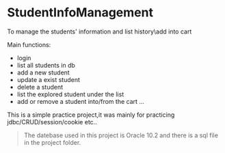 # StudentInfoManagement
To manage the students' information and list history\add into cart 

Main functions:
  - login
  - list all students in db
  - add a new student
  - update a exist student
  - delete a student
  - list the explored student under the list
  - add or remove a student into/from the cart
  ...
  
This is a simple practice project,it was mainly for practicing jdbc/CRUD/session/cookie etc..

> The datebase used in this project is Oracle 10.2
  and there is a sql file in the project folder.
